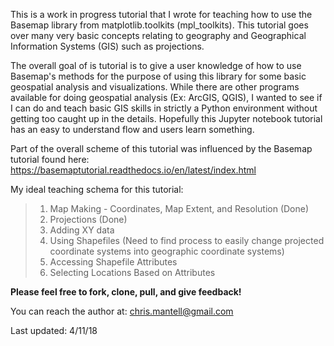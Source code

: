 This is a work in progress tutorial that I wrote for teaching how to use the Basemap library from matplotlib.toolkits (mpl_toolkits).  This tutorial goes over many very basic concepts relating to geography and Geographical Information Systems (GIS) such as projections.  

The overall goal of is tutorial is to give a user knowledge of how to use Basemap's methods for the purpose of using this library for some basic geospatial analysis and visualizations.  While there are other programs available for doing geospatial analysis (Ex: ArcGIS, QGIS), I wanted to see if I can do and teach basic GIS skills in strictly a Python environment without getting too caught up in the details.  Hopefully this Jupyter notebook tutorial has an easy to understand flow and users learn something.

Part of the overall scheme of this tutorial was influenced by the Basemap tutorial found here: https://basemaptutorial.readthedocs.io/en/latest/index.html

My ideal teaching schema for this tutorial:

> 1. Map Making - Coordinates, Map Extent, and Resolution (Done)
> 2. Projections (Done)
> 3. Adding XY data
> 4. Using Shapefiles (Need to find process to easily change projected coordinate systems into geographic coordinate systems)
> 5. Accessing Shapefile Attributes
> 6. Selecting Locations Based on Attributes 

**Please feel free to fork, clone, pull, and give feedback!**

You can reach the author at: chris.mantell@gmail.com

Last updated: 4/11/18
